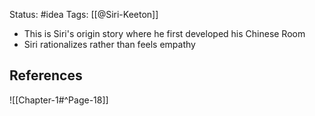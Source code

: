 Status: #idea
Tags: [[@Siri-Keeton]]

* This is Siri's origin story where he first developed his Chinese Room
* Siri rationalizes rather than feels empathy

## References

![[Chapter-1#^Page-18]]